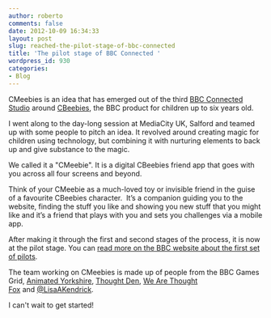 ```yaml
---
author: roberto
comments: false
date: 2012-10-09 16:34:33
layout: post
slug: reached-the-pilot-stage-of-bbc-connected
title: 'The pilot stage of BBC Connected '
wordpress_id: 930
categories:
- Blog
---
```


CMeebies is an idea that has emerged out of the third [BBC Connected Studio](http://www.bbcconnectedstudio.co.uk/) around [CBeebies](http://www.bbc.co.uk/cbeebies/), the BBC product for children up to six years old.

I went along to the day-long session at MediaCity UK, Salford and teamed up with some people to pitch an idea. It revolved around creating magic for children using technology, but combining it with nurturing elements to back up and give substance to the magic.

We called it a "CMeebie". It is a digital CBeebies friend app that goes with you across all four screens and beyond.

Think of your CMeebie as a much-loved toy or invisible friend in the guise of a favourite CBeebies character.  It’s a companion guiding you to the website, finding the stuff you like and showing you new stuff that you might like and it’s a friend that plays with you and sets you challenges via a mobile app.

After making it through the first and second stages of the process, it is now at the pilot stage. You can [read more on the BBC website about the first set of pilots](http://www.bbc.co.uk/blogs/bbcinternet/2012/10/connected_studio_the_first_pil.html).

The team working on CMeebies is made up of people from the BBC Games Grid, [Animated Yorkshire](http://fettleanimation.com/), [Thought Den](http://www.thoughtden.co.uk/), [We Are Thought Fox](http://wearethoughtfox.com/) and [@LisaAKendrick](https://twitter.com/LisaAKendrick).

I can't wait to get started!
